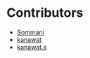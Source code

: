 # Contributors

- [Sommani](sommani@github.com)
- [kanawat](kanawat2566@gmail.com)
- [kanawat.s](kanawat2566@gmail.com)